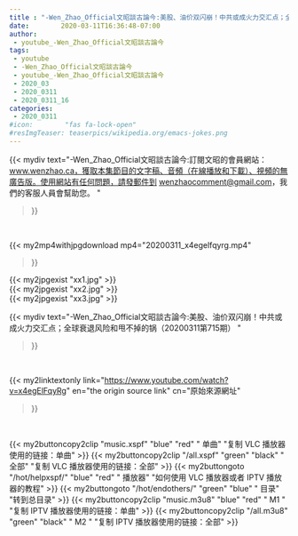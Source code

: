 ```yaml
---
title : "-Wen_Zhao_Official文昭談古論今:美股、油价双闪崩！中共或成火力交汇点；全球衰退风险和甩不掉的锅（20200311第715期） "
date:        2020-03-11T16:36:48-07:00
author:
 - youtube_-Wen_Zhao_Official文昭談古論今
tags:
 - youtube
 - -Wen_Zhao_Official文昭談古論今
 - youtube_-Wen_Zhao_Official文昭談古論今
 - 2020_03
 - 2020_0311
 - 2020_0311_16
categories:
 - 2020_0311
#icon:        "fas fa-lock-open"
#resImgTeaser: teaserpics/wikipedia.org/emacs-jokes.png
---
```


{{< mydiv text="-Wen_Zhao_Official文昭談古論今:訂閱文昭的會員網站：www.wenzhao.ca，獲取本集節目的文字稿、音頻（在線播放和下載）、視頻的無廣告版。使用網站有任何問題，請發郵件到 wenzhaocomment@gmail.com，我們的客服人員會幫助您。 "
>}}
<br>


{{< my2mp4withjpgdownload mp4="20200311_x4egelfqyrg.mp4"
>}}

{{< my2jpgexist "xx1.jpg" >}}<br>
{{< my2jpgexist "xx2.jpg" >}}<br>
{{< my2jpgexist "xx3.jpg" >}}<br>



{{< mydiv text="-Wen_Zhao_Official文昭談古論今:美股、油价双闪崩！中共或成火力交汇点；全球衰退风险和甩不掉的锅（20200311第715期） "
>}}
<br>

{{< my2linktextonly link="https://www.youtube.com/watch?v=x4egElFqyRg"
en="the origin source link" cn="原始來源網址"
>}}


<br>

{{< my2buttoncopy2clip "music.xspf"        "blue"   "red"    " 单曲"  "复制 VLC 播放器使用的链接：单曲" >}} {{< my2buttoncopy2clip "/all.xspf"         "green"  "black"  " 全部"  "复制 VLC 播放器使用的链接：全部" >}} {{< my2buttongoto      "/hot/helpxspf/"    "blue"   "red"    " 播放器" "如何使用 VLC 播放器或者 IPTV 播放器的教程" >}} {{< my2buttongoto      "/hot/endothers/"   "green"  "blue"   " 目录"   "转到总目录" >}} {{< my2buttoncopy2clip "music.m3u8"        "blue"   "red"    " M1 "    "复制 IPTV 播放器使用的链接：单曲" >}} {{< my2buttoncopy2clip "/all.m3u8"         "green"  "black"  " M2 "    "复制 IPTV 播放器使用的链接：全部" >}} 

